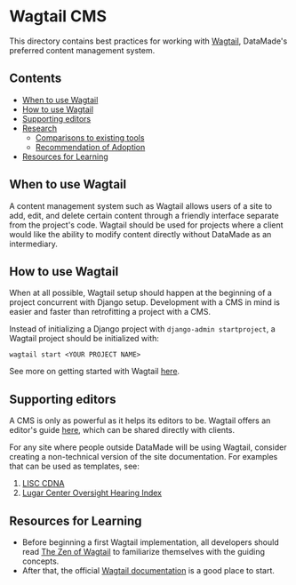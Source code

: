 # Wagtail CMS

This directory contains best practices for working with [Wagtail](https://wagtail.io/),
DataMade's preferred content management system.

## Contents
- [When to use Wagtail](#when-to-use-wagtail)
- [How to use Wagtail](#how-to-use-wagtail)
- [Supporting editors](#supporting-editors)
- [Research](research/)
    - [Comparisons to existing tools](research/comparisons-to-existing-tools.md)
    - [Recommendation of Adoption](research/recommendation-of-adoption.md)
- [Resources for Learning](#resources-for-learning)

## When to use Wagtail
A content management system such as Wagtail allows users of a site to add, edit, and delete certain content through a friendly interface separate from the project's code. Wagtail should be used for projects where a client would like the ability to modify content directly without DataMade as an intermediary.

## How to use Wagtail
When at all possible, Wagtail setup should happen at the beginning of a project concurrent with Django setup. Development with a CMS in mind is easier and faster than retrofitting a project with a CMS.

Instead of initializing a Django project with `django-admin startproject`, a Wagtail project should be initialized with:

`wagtail start <YOUR PROJECT NAME>`

See more on getting started with Wagtail [here](https://docs.wagtail.io/en/stable/getting_started/index.html).

## Supporting editors
A CMS is only as powerful as it helps its editors to be. Wagtail offers an editor's guide [here](https://docs.wagtail.io/en/stable/editor_manual/index.html), which can be shared directly with clients.

For any site where people outside DataMade will be using Wagtail, consider creating a non-technical version of the site documentation. For examples that can be used as templates, see:

1. [LISC CDNA](https://docs.google.com/document/d/1H-DKZf71NrwfEoVdnyfvugTu2zGqeIo_fflr0SL3w2c)
2. [Lugar Center Oversight Hearing Index](https://docs.google.com/document/d/1RmmLKMUw2OwjYNAR3Lqh_KfFVYcHDxo9gAJot6tSvKw)

## Resources for Learning
- Before beginning a first Wagtail implementation, all developers should read [The Zen of Wagtail](https://docs.wagtail.io/en/v2.8/getting_started/the_zen_of_wagtail.html) to familiarize themselves with the guiding concepts.
- After that, the official [Wagtail documentation](https://docs.wagtail.io/en/stable/) is a good place to start.
